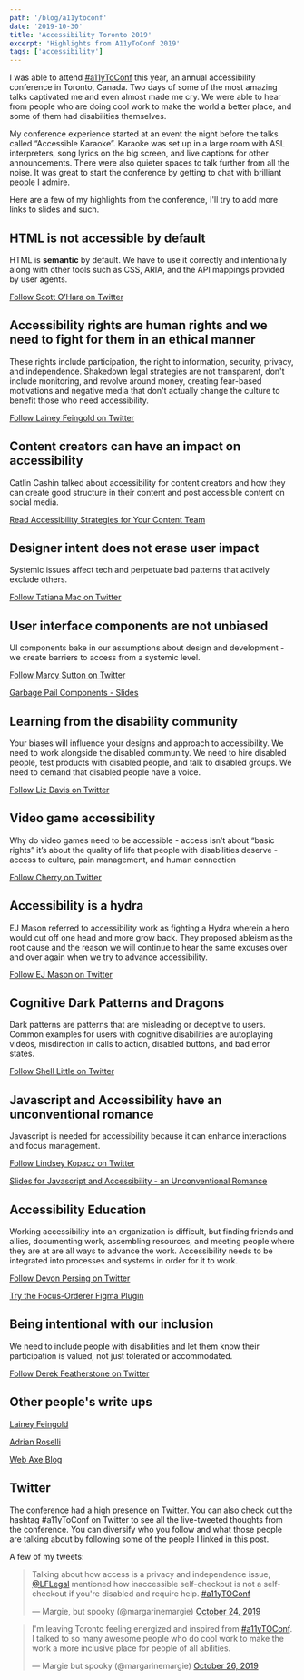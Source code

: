```yaml
---
path: '/blog/a11ytoconf'
date: '2019-10-30'
title: 'Accessibility Toronto 2019'
excerpt: 'Highlights from A11yToConf 2019'
tags: ['accessibility']
---
```


I was able to attend [#a11yToConf](https://conf.a11yto.com/) this year, an annual accessibility conference in Toronto, Canada. Two days of some of the most amazing talks captivated me and even almost made me cry. We were able to hear from people who are doing cool work to make the world a better place, and some of them had disabilities themselves.

My conference experience started at an event the night before the talks called “Accessible Karaoke”. Karaoke was set up in a large room with ASL interpreters, song lyrics on the big screen, and live captions for other announcements. There were also quieter spaces to talk further from all the noise. It was great to start the conference by getting to chat with brilliant people I admire.

Here are a few of my highlights from the conference, I'll try to add more links to slides and such.

## HTML is not accessible by default
HTML is **semantic** by default. We have to use it correctly and intentionally along with other tools such as CSS, ARIA, and the API mappings provided by user agents.

[Follow Scott O’Hara on Twitter](https://twitter.com/scottohara)

## Accessibility rights are human rights and we need to fight for them in an ethical manner
These rights include participation, the right to information, security, privacy, and independence. Shakedown legal strategies are not transparent, don't include monitoring, and revolve around money, creating fear-based motivations and negative media that don't actually change the culture to benefit those who need accessibility.

[Follow Lainey Feingold on Twitter](https://twitter.com/LFLegal)

## Content creators can have an impact on accessibility
Catlin Cashin talked about accessibility for content creators and how they can create good structure in their content and post accessible content on social media.

[Read Accessibility Strategies for Your Content Team](https://www.deque.com/blog/accessibility-strategies-for-your-content-team/)

## Designer intent does not erase user impact
Systemic issues affect tech and perpetuate bad patterns that actively exclude others.

[Follow Tatiana Mac on Twitter](https://twitter.com/TatianaTMac)

## User interface components are not unbiased
UI components bake in our assumptions about design and development - we  create barriers to access from a systemic level.

[Follow Marcy Sutton on Twitter](https://twitter.com/marcysutton)

[Garbage Pail Components - Slides](https://marcysutton.github.io/garbage-pail-components/)

## Learning from the disability community
Your biases will influence your designs and approach to accessibility. We need to work alongside the disabled community. We need to hire disabled people, test products with disabled people, and talk to disabled groups. We need to demand that disabled people have a voice.

[Follow Liz Davis on Twitter](https://twitter.com/lizdavis__)

## Video game accessibility
Why do video games need to be accessible - access isn’t about “basic rights” it’s about the quality of life that people with disabilities deserve - access to culture, pain management, and human connection

[Follow Cherry on Twitter](https://twitter.com/cherryrae)

## Accessibility is a hydra
EJ Mason referred to accessibility work as fighting a Hydra wherein a hero would cut off one head and more grow back. They proposed ableism as the root cause and the reason we will continue to hear the same excuses over and over again when we try to advance accessibility.

[Follow EJ Mason on Twitter](https://twitter.com/codeability)

## Cognitive Dark Patterns and Dragons
Dark patterns are patterns that are misleading or deceptive to users. Common examples for users with cognitive disabilities are autoplaying videos, misdirection in calls to action, disabled buttons, and bad error states.

[Follow Shell Little on Twitter](https://twitter.com/ShellELittle)

## Javascript and Accessibility have an unconventional romance
Javascript is needed for accessibility because it can enhance interactions and focus management.

[Follow Lindsey Kopacz on Twitter](https://twitter.com/LittleKope) 

[Slides for Javascript and Accessibility - an Unconventional Romance](https://lkopacz.github.io/a11yTo-a11y-js-unconventional-romance/#/)

## Accessibility Education
Working accessibility into an organization is difficult, but finding friends and allies, documenting work, assembling resources, and meeting people where they are at are all ways to advance the work. Accessibility needs to be integrated into processes and systems in order for it to work.

[Follow Devon Persing on Twitter](https://twitter.com/devonpersing)

[Try the Focus-Orderer Figma Plugin](https://www.figma.com/c/plugin/731310036968334777/A11y---Focus-Orderer)

## Being intentional with our inclusion
We need to include people with disabilities and let them know their participation is valued, not just tolerated or accommodated.

[Follow Derek Featherstone on Twitter](https://twitter.com/feather)

## Other people's write ups
[Lainey Feingold](https://www.lflegal.com/2019/10/a11yto/)

[Adrian Roselli](https://adrianroselli.com/2019/10/a11yweekto-recap.html)

[Web Axe Blog](http://www.webaxe.org/accessibility-toronto-conference-2019/)


## Twitter

The conference had a high presence on Twitter. You can also check out the hashtag #a11yToConf on Twitter to see all the live-tweeted thoughts from the conference. You can diversify who you follow and what those people are talking about by following some of the people I linked in this post.

A few of my tweets:

<blockquote class="twitter-tweet"><p lang="en" dir="ltr">Talking about how access is a privacy and independence issue, <a href="https://twitter.com/LFLegal?ref_src=twsrc%5Etfw">@LFLegal</a> mentioned how inaccessible self-checkout is not a self-checkout if you&#39;re disabled and require help. <a href="https://twitter.com/hashtag/a11yTOConf?src=hash&amp;ref_src=twsrc%5Etfw">#a11yTOConf</a></p>&mdash; Margie, but spooky (@margarinemargie) <a href="https://twitter.com/margarinemargie/status/1187391854691700738?ref_src=twsrc%5Etfw">October 24, 2019</a></blockquote> <script async src="https://platform.twitter.com/widgets.js" charset="utf-8"></script>

<blockquote class="twitter-tweet"><p lang="en" dir="ltr">I&#39;m leaving Toronto feeling energized and inspired from <a href="https://twitter.com/hashtag/a11yTOConf?src=hash&amp;ref_src=twsrc%5Etfw">#a11yTOConf</a>. I talked to so many awesome people who do cool work to make the work a more inclusive place for people of all abilities.</p>&mdash; Margie but spooky (@margarinemargie) <a href="https://twitter.com/margarinemargie/status/1188119094962339841?ref_src=twsrc%5Etfw">October 26, 2019</a></blockquote> <script async src="https://platform.twitter.com/widgets.js" charset="utf-8"></script>